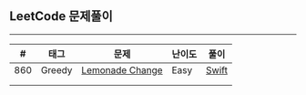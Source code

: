## LeetCode 문제풀이

------

| #    | 태그   | 문제                                                         | 난이도 | 풀이                                                         |
| ---- | ------ | ------------------------------------------------------------ | ------ | ------------------------------------------------------------ |
| 860  | Greedy | [Lemonade Change](https://leetcode.com/problems/lemonade-change/) | Easy   | [Swift](https://github.com/One-Two-Min/WD26_Algo/tree/main/LeetCode/860.%20Lemonade%20Change) |
|      |        |                                                              |        |                                                              |
|      |        |                                                              |        |                                                              |

